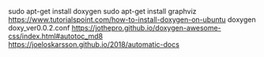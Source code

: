 sudo apt-get install doxygen
sudo apt-get install graphviz
https://www.tutorialspoint.com/how-to-install-doxygen-on-ubuntu
doxygen doxy_ver0.0.2.conf 
https://jothepro.github.io/doxygen-awesome-css/index.html#autotoc_md8
https://joeloskarsson.github.io/2018/automatic-docs

